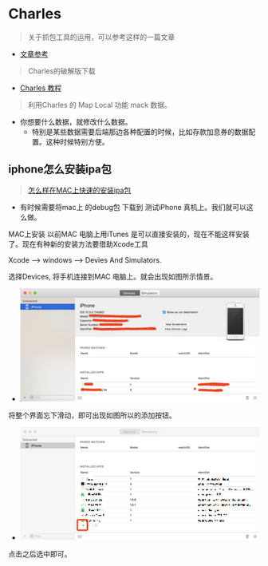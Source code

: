 # Charles

> 关于抓包工具的运用，可以参考这样的一篇文章
- [文章参考](https://blog.csdn.net/liuwkk/article/details/81258522)

> Charles的破解版下载
- [Charles 教程](https://www.axihe.com/tools/charles/charles/tutorial.html)


> 利用Charles 的 Map Local 功能  mack 数据。

- 你想要什么数据，就修改什么数据。
  - 特别是某些数据需要后端那边各种配置的时候，比如存款加息券的数据配置。这种时候特别方便。

## iphone怎么安装ipa包

> [怎么样在MAC上快速的安装ipa包](https://my.oschina.net/1715828751/blog/1632166)

- 有时候需要将mac上 的debug包  下载到 测试iPhone 真机上。我们就可以这么做。

MAC上安装
以前MAC 电脑上用iTunes 是可以直接安装的，现在不能这样安装了。现在有种新的安装方法要借助Xcode工具

Xcode —> windows —> Devies And Simulators.

选择Devices, 将手机连接到MAC 电脑上。就会出现如图所示情景。

- ![手机如何安装ipa01](./image/手机如何安装ipa01.png)

将整个界面忘下滑动，即可出现如图所以的添加按钮。

- ![手机如何安装ipa02](./image/手机如何安装ipa02.png)

点击之后选中即可。